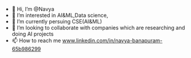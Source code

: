 - 👋 Hi, I’m @Navya
- 👀 I’m interested in AI&ML,Data science,
- 🌱 I’m currently persuing CSE(AI&ML)
- 💞️ I’m looking to collaborate with companies which are researching and doing AI projects
- 📫 How to reach me www.linkedin.com/in/navya-banapuram-65b986299

